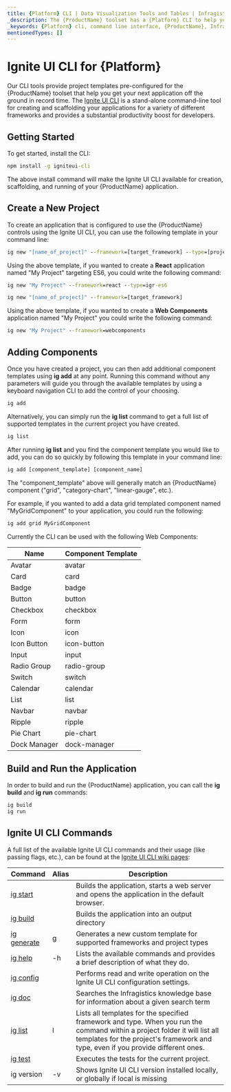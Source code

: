 ```yaml
---
title: {Platform} CLI | Data Visualization Tools and Tables | Infragistics
_description: The {ProductName} toolset has a {Platform} CLI to help you boost productivity and get your project started quickly. Create a {ProductName} application now!
_keywords: {Platform} cli, command line interface, {ProductName}, Infragistics
mentionedTypes: []
---
```


# Ignite UI CLI for {Platform}

Our CLI tools provide project templates pre-configured for the {ProductName} toolset that help you get your next application off the ground in record time. The <!-- React --> <a href="https://github.com/IgniteUI/igniteui-cli/blob/master/README.md#generate-ignite-ui-for-react-project" target="_blank"><!-- end: React --><!-- WebComponents --><a href="https://github.com/IgniteUI/igniteui-cli/blob/master/README.md#generate-ignite-ui-for-web-components-project" target="_blank"><!-- end: WebComponents -->Ignite UI CLI</a> is a stand-alone command-line tool for creating and scaffolding your applications for a variety of different frameworks and provides a substantial productivity boost for developers.

## Getting Started

To get started, install the CLI:

```cmd
npm install -g igniteui-cli
```

The above install command will make the Ignite UI CLI available for creation, scaffolding, and running of your {ProductName} application.

## Create a New Project

To create an application that is configured to use the {ProductName} controls using the Ignite UI CLI, you can use the following template in your command line:

<!-- React -->
```cmd
ig new "[name_of_project]" --framework=[target_framework] --type=[project_type]
```

Using the above template, if you wanted to create a **React** application named "My Project" targeting ES6, you could write the following command:

```cmd
ig new "My Project" --framework=react --type=igr-es6
```
<!-- end: React -->

<!-- WebComponents -->
```cmd
ig new "[name_of_project]" --framework=[target_framework]
```

Using the above template, if you wanted to create a **Web Components** application named "My Project" you could write the following command:

```cmd
ig new "My Project" --framework=webcomponents
```
<!-- end: WebComponents -->

## Adding Components

Once you have created a project, you can then add additional component templates using **ig add** at any point. Running this command without any parameters will guide you through the available templates by using a keyboard navigation CLI to add the control of your choosing.

```cmd
ig add
```

Alternatively, you can simply run the **ig list** command to get a full list of supported templates in the current project you have created.

```cmd
ig list
```

After running **ig list** and you find the component template you would like to add, you can do so quickly by following this template in your command line:

```cmd
ig add [component_template] [component_name]
```

The "component_template" above will generally match an {ProductName} component ("grid", "category-chart", "linear-gauge", etc.).

For example, if you wanted to add a data grid templated component named "MyGridComponent" to your application, you could run the following:

```cmd
ig add grid MyGridComponent
```

<!-- WebComponents -->
Currently the CLI can be used with the following Web Components:

| Name | Component Template |
| ------------------|---------------------|
| Avatar | avatar  |
| Card | card |
| Badge | badge |
| Button | button |
| Checkbox | checkbox |
| Form | form |
| Icon | icon |
| Icon Button | icon-button |
| Input | input |
| Radio Group | radio-group |
| Switch | switch |
| Calendar | calendar |
| List | list |
| Navbar | navbar |
| Ripple | ripple |
| Pie Chart | pie-chart |
| Dock Manager | dock-manager |
<!-- end: WebComponents -->

## Build and Run the Application

In order to build and run the {ProductName} application, you can call the **ig build** and **ig run** commands:

```cmd
ig build
ig run
```

## Ignite UI CLI Commands

A full list of the available Ignite UI CLI commands and their usage (like passing flags, etc.), can be found at the [Ignite UI CLI wiki pages](https://github.com/IgniteUI/igniteui-cli/wiki):

| Command | Alias | Description |
| --- | --- | --- |
| [ig start](https://github.com/IgniteUI/igniteui-cli/wiki/start)  | | Builds the application, starts a web server and opens the application in the default browser.
| [ig build](https://github.com/IgniteUI/igniteui-cli/wiki/build) | | Builds the application into an output directory
| [ig generate](https://github.com/IgniteUI/igniteui-cli/wiki/generate) | g | Generates a new custom template for supported frameworks and project types
| [ig help](https://github.com/IgniteUI/igniteui-cli/wiki/help) | -h | Lists the available commands and provides a brief description of what they do.
| [ig config](https://github.com/IgniteUI/igniteui-cli/wiki/config) | | Performs read and write operation on the Ignite UI CLI configuration settings.
| [ig doc](https://github.com/IgniteUI/igniteui-cli/wiki/doc) | | Searches the Infragistics knowledge base for information about a given search term
| [ig list](https://github.com/IgniteUI/igniteui-cli/wiki/list) | l |  Lists all templates for the specified framework and type. When you run the command within a project folder it will list all templates for the project's framework and type, even if you provide different ones.
| [ig test](https://github.com/IgniteUI/igniteui-cli/wiki/test) |  | Executes the tests for the current project.
| ig version | -v | Shows Ignite UI CLI version installed locally, or globally if local is missing |